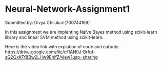 # Neural-Network-Assignment1

Submitted by: Divya Chilukuri(700744169)


In this assignment we are implenting Naïve Bayes method using scikit-learn library and linear SVM method using scikit-learn.

Here is the video link with explation of code and outputs: https://drive.google.com/file/d/1AN0J-Brfqf-sG2QxKFf8Bw2LHw9EhifZ/view?usp=sharing
